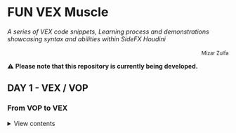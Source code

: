 # FUN VEX Muscle

*A series of VEX code snippets, Learning process and demonstrations showcasing syntax and abilities within SideFX Houdini*
<p align="right"><small>Mizar Zulfa</small></p>

⚠️ **Please note that this repository is currently being developed.**

## DAY 1 - VEX / VOP

### From VOP to VEX

<details>
<summary>View contents</summary>

* [`VEX_TO_VOP`](#VEX_TO_VOP)



### VEX_TO_VOP

DAY 1 - Recreate VOP to VEX (LOOP - Object Hovering)

```c
// Get values from user-defined channels
float frequency = chf('frequency');
float h = chf('Horizontal_shift');
float v = chf('Vertical_shift');
float a = chf('Amplitudo');

// Compute the initial value of the sine wave based on time and horizontal shift
float initial = 2 * $PI * frequency * @Time + h;

// Compute the value of the sine wave at the current time and add the vertical shift
float wave = a * sin(initial);
wave += v;

// Set the y coordinate of the point position to the value of the sine wave
@P.y = wave;
```

<details>
<summary>Example</summary>

<img src="/Additional_images/VEX_VOP_INIT.png" width="2000px;"/>

[File](https://github.com/mizarzulfa/Fun_VEX/blob/main/File/VOP_and_VEX_Initial.hip) VOP_VEX_Init_DAY1

</details>

<details>
<summary>The equations used in these setups</summary>

<img src="/Additional_images/INIT_Graphing Sine Functions.gif" width="2000px;"/>

</details>
